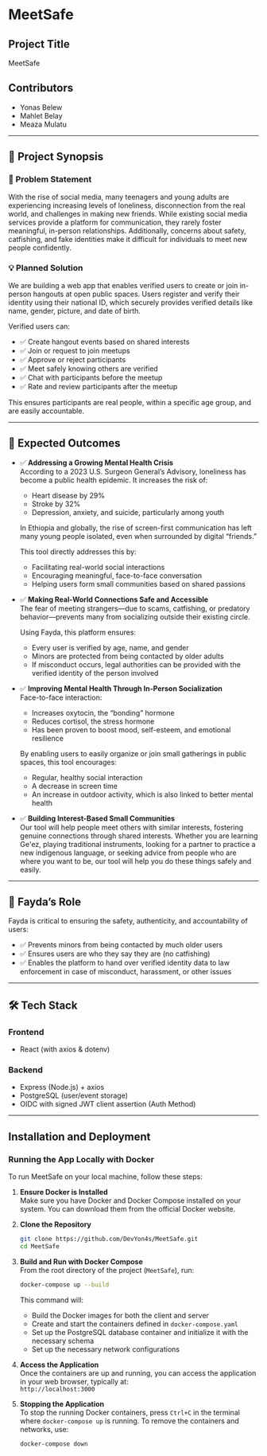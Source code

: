 # MeetSafe

## Project Title

MeetSafe

## Contributors

- Yonas Belew
- Mahlet Belay
- Meaza Mulatu

---

## 📄 Project Synopsis

### 🧩 Problem Statement

With the rise of social media, many teenagers and young adults are experiencing increasing levels of loneliness, disconnection from the real world, and challenges in making new friends. While existing social media services provide a platform for communication, they rarely foster meaningful, in-person relationships. Additionally, concerns about safety, catfishing, and fake identities make it difficult for individuals to meet new people confidently.

### 💡 Planned Solution

We are building a web app that enables verified users to create or join in-person hangouts at open public spaces. Users register and verify their identity using their national ID, which securely provides verified details like name, gender, picture, and date of birth.

Verified users can:

- ✅ Create hangout events based on shared interests
- ✅ Join or request to join meetups
- ✅ Approve or reject participants
- ✅ Meet safely knowing others are verified
- ✅ Chat with participants before the meetup
- ✅ Rate and review participants after the meetup

This ensures participants are real people, within a specific age group, and are easily accountable.

---

## 🎯 Expected Outcomes

- ✅ **Addressing a Growing Mental Health Crisis**  
  According to a 2023 U.S. Surgeon General’s Advisory, loneliness has become a public health epidemic. It increases the risk of:

  - Heart disease by 29%
  - Stroke by 32%
  - Depression, anxiety, and suicide, particularly among youth

  In Ethiopia and globally, the rise of screen-first communication has left many young people isolated, even when surrounded by digital “friends.”

  This tool directly addresses this by:

  - Facilitating real-world social interactions
  - Encouraging meaningful, face-to-face conversation
  - Helping users form small communities based on shared passions

- ✅ **Making Real-World Connections Safe and Accessible**  
  The fear of meeting strangers—due to scams, catfishing, or predatory behavior—prevents many from socializing outside their existing circle.

  Using Fayda, this platform ensures:

  - Every user is verified by age, name, and gender
  - Minors are protected from being contacted by older adults
  - If misconduct occurs, legal authorities can be provided with the verified identity of the person involved

- ✅ **Improving Mental Health Through In-Person Socialization**  
  Face-to-face interaction:

  - Increases oxytocin, the “bonding” hormone
  - Reduces cortisol, the stress hormone
  - Has been proven to boost mood, self-esteem, and emotional resilience

  By enabling users to easily organize or join small gatherings in public spaces, this tool encourages:

  - Regular, healthy social interaction
  - A decrease in screen time
  - An increase in outdoor activity, which is also linked to better mental health

- ✅ **Building Interest-Based Small Communities**  
  Our tool will help people meet others with similar interests, fostering genuine connections through shared interests. Whether you are learning Geʽez, playing traditional instruments, looking for a partner to practice a new indigenous language, or seeking advice from people who are where you want to be, our tool will help you do these things safely and easily.

---

## 🔐 Fayda’s Role

Fayda is critical to ensuring the safety, authenticity, and accountability of users:

- ✅ Prevents minors from being contacted by much older users
- ✅ Ensures users are who they say they are (no catfishing)
- ✅ Enables the platform to hand over verified identity data to law enforcement in case of misconduct, harassment, or other issues

---

## 🛠️ Tech Stack

### Frontend

- React (with axios & dotenv)

### Backend

- Express (Node.js) + axios
- PostgreSQL (user/event storage)
- OIDC with signed JWT client assertion (Auth Method)

---

## Installation and Deployment

### Running the App Locally with Docker

To run MeetSafe on your local machine, follow these steps:

1. **Ensure Docker is Installed**  
   Make sure you have Docker and Docker Compose installed on your system. You can download them from the official Docker website.

2. **Clone the Repository**

   ```bash
   git clone https://github.com/DevYon4s/MeetSafe.git
   cd MeetSafe
   ```

3. **Build and Run with Docker Compose**  
   From the root directory of the project (`MeetSafe`), run:

   ```bash
   docker-compose up --build
   ```

   This command will:

   - Build the Docker images for both the client and server
   - Create and start the containers defined in `docker-compose.yaml`
   - Set up the PostgreSQL database container and initialize it with the necessary schema
   - Set up the necessary network configurations

4. **Access the Application**  
   Once the containers are up and running, you can access the application in your web browser, typically at:  
   `http://localhost:3000`

5. **Stopping the Application**  
   To stop the running Docker containers, press `Ctrl+C` in the terminal where `docker-compose up` is running. To remove the containers and networks, use:

   ```bash
   docker-compose down
   ```
